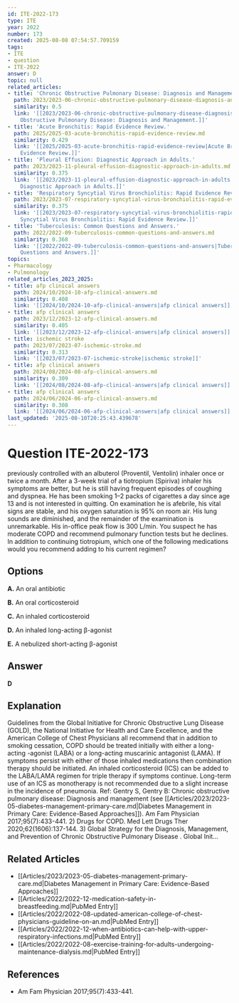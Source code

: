 ```yaml
---
id: ITE-2022-173
type: ITE
year: 2022
number: 173
created: 2025-08-08 07:54:57.709159
tags:
- ITE
- question
- ITE-2022
answer: D
topic: null
related_articles:
- title: 'Chronic Obstructive Pulmonary Disease: Diagnosis and Management.'
  path: 2023/2023-06-chronic-obstructive-pulmonary-disease-diagnosis-and-manageme.md
  similarity: 0.5
  link: '[[2023/2023-06-chronic-obstructive-pulmonary-disease-diagnosis-and-manageme|Chronic
    Obstructive Pulmonary Disease: Diagnosis and Management.]]'
- title: 'Acute Bronchitis: Rapid Evidence Review.'
  path: 2025/2025-03-acute-bronchitis-rapid-evidence-review.md
  similarity: 0.429
  link: '[[2025/2025-03-acute-bronchitis-rapid-evidence-review|Acute Bronchitis: Rapid
    Evidence Review.]]'
- title: 'Pleural Effusion: Diagnostic Approach in Adults.'
  path: 2023/2023-11-pleural-effusion-diagnostic-approach-in-adults.md
  similarity: 0.375
  link: '[[2023/2023-11-pleural-effusion-diagnostic-approach-in-adults|Pleural Effusion:
    Diagnostic Approach in Adults.]]'
- title: 'Respiratory Syncytial Virus Bronchiolitis: Rapid Evidence Review.'
  path: 2023/2023-07-respiratory-syncytial-virus-bronchiolitis-rapid-evidence-rev.md
  similarity: 0.375
  link: '[[2023/2023-07-respiratory-syncytial-virus-bronchiolitis-rapid-evidence-rev|Respiratory
    Syncytial Virus Bronchiolitis: Rapid Evidence Review.]]'
- title: 'Tuberculosis: Common Questions and Answers.'
  path: 2022/2022-09-tuberculosis-common-questions-and-answers.md
  similarity: 0.368
  link: '[[2022/2022-09-tuberculosis-common-questions-and-answers|Tuberculosis: Common
    Questions and Answers.]]'
topics:
- Pharmacology
- Pulmonology
related_articles_2023_2025:
- title: afp clinical answers
  path: 2024/10/2024-10-afp-clinical-answers.md
  similarity: 0.408
  link: '[[2024/10/2024-10-afp-clinical-answers|afp clinical answers]]'
- title: afp clinical answers
  path: 2023/12/2023-12-afp-clinical-answers.md
  similarity: 0.405
  link: '[[2023/12/2023-12-afp-clinical-answers|afp clinical answers]]'
- title: ischemic stroke
  path: 2023/07/2023-07-ischemic-stroke.md
  similarity: 0.313
  link: '[[2023/07/2023-07-ischemic-stroke|ischemic stroke]]'
- title: afp clinical answers
  path: 2024/08/2024-08-afp-clinical-answers.md
  similarity: 0.309
  link: '[[2024/08/2024-08-afp-clinical-answers|afp clinical answers]]'
- title: afp clinical answers
  path: 2024/06/2024-06-afp-clinical-answers.md
  similarity: 0.308
  link: '[[2024/06/2024-06-afp-clinical-answers|afp clinical answers]]'
last_updated: '2025-08-10T20:25:43.439678'
---
```


# Question ITE-2022-173

previously controlled with an albuterol (Proventil, Ventolin) inhaler once or twice a month. After a 3-week trial of a tiotropium (Spiriva) inhaler his symptoms are better, but he is still having frequent episodes of coughing and dyspnea. He has been smoking 1–2 packs of cigarettes a day since age 13 and is not interested in quitting. On examination he is afebrile, his vital signs are stable, and his oxygen saturation is 95% on room air. His lung sounds are diminished, and the remainder of the examination is unremarkable. His in-office peak flow is 300 L/min. You suspect he has moderate COPD and recommend pulmonary function tests but he declines. In addition to continuing tiotropium, which one of the following medications would you recommend adding to his current regimen?

## Options

**A.** An oral antibiotic

**B.** An oral corticosteroid

**C.** An inhaled corticosteroid

**D.** An inhaled long-acting β-agonist

**E.** A nebulized short-acting β-agonist

## Answer

**D**

## Explanation

Guidelines from the Global Initiative for Chronic Obstructive Lung Disease (GOLD), the National
Initiative for Health and Care Excellence, and the American College of Chest Physicians all recommend
that in addition to smoking cessation, COPD should be treated initially with either a long-acting -agonist
(LABA) or a long-acting muscarinic antagonist (LAMA). If symptoms persist with either of those inhaled
medications then combination therapy should be initiated. An inhaled corticosteroid (ICS) can be added
to the LABA/LAMA regimen for triple therapy if symptoms continue. Long-term use of an ICS as
monotherapy is not recommended due to a slight increase in the incidence of pneumonia.
Ref: Gentry S, Gentry B: Chronic obstructive pulmonary disease: Diagnosis and management (see [[Articles/2023/2023-05-diabetes-management-primary-care.md|Diabetes Management in Primary Care: Evidence-Based Approaches]]). Am Fam Physician
2017;95(7):433-441. 2) Drugs for COPD. Med Lett Drugs Ther  2020;62(1606):137-144. 3) Global Strategy for the
Diagnosis, Management, and Prevention of Chronic Obstructive Pulmonary Disease . Global Init...



## Related Articles

- [[Articles/2023/2023-05-diabetes-management-primary-care.md|Diabetes Management in Primary Care: Evidence-Based Approaches]]
- [[Articles/2022/2022-12-medication-safety-in-breastfeeding.md|PubMed Entry]]
- [[Articles/2022/2022-08-updated-american-college-of-chest-physicians-guideline-on-an.md|PubMed Entry]]
- [[Articles/2022/2022-12-when-antibiotics-can-help-with-upper-respiratory-infections.md|PubMed Entry]]
- [[Articles/2022/2022-08-exercise-training-for-adults-undergoing-maintenance-dialysis.md|PubMed Entry]]

## References

- Am Fam Physician
2017;95(7):433-441.
